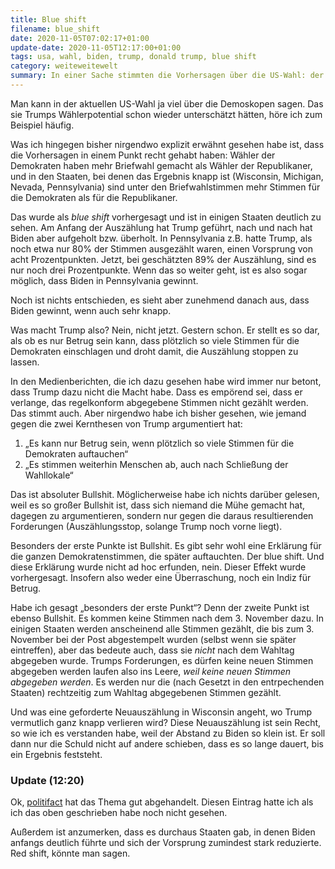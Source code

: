 ```yaml
---
title: Blue shift
filename: blue_shift
date: 2020-11-05T07:02:17+01:00
update-date: 2020-11-05T12:17:00+01:00
tags: usa, wahl, biden, trump, donald trump, blue shift
category: weiteweitewelt
summary: In einer Sache stimmten die Vorhersagen über die US-Wahl: der blue shift
---
```


Man kann in der aktuellen US-Wahl ja viel über die Demoskopen sagen. Das sie Trumps Wählerpotential schon wieder unterschätzt hätten, höre ich zum Beispiel häufig.

Was ich hingegen bisher nirgendwo explizit erwähnt gesehen habe ist, dass die Vorhersagen in einem Punkt recht gehabt haben: Wähler der Demokraten haben mehr Briefwahl gemacht als Wähler der Republikaner, und in den Staaten, bei denen das Ergebnis knapp ist (Wisconsin, Michigan, Nevada, Pennsylvania) sind unter den Briefwahlstimmen mehr Stimmen für die Demokraten als für die Republikaner.

Das wurde als *blue shift* vorhergesagt und ist in einigen Staaten deutlich zu sehen. Am Anfang der Auszählung hat Trump geführt, nach und nach hat Biden aber aufgeholt bzw. überholt. In Pennsylvania z.B. hatte Trump, als noch etwa nur 80% der Stimmen ausgezählt waren, einen Vorsprung von acht Prozentpunkten. Jetzt, bei geschätzten 89% der Auszählung, sind es nur noch drei Prozentpunkte. Wenn das so weiter geht, ist es also sogar möglich, dass Biden in Pennsylvania gewinnt.

Noch ist nichts entschieden, es sieht aber zunehmend danach aus, dass Biden gewinnt, wenn auch sehr knapp.

Was macht Trump also? Nein, nicht jetzt. Gestern schon. Er stellt es so dar, als ob es nur Betrug sein kann, dass plötzlich so viele Stimmen für die Demokraten einschlagen und droht damit, die Auszählung stoppen zu lassen.

In den Medienberichten, die ich dazu gesehen habe wird immer nur betont, dass Trump dazu nicht die Macht habe. Dass es empörend sei, dass er verlange, das regelkonform abgegebene Stimmen nicht gezählt werden. Das stimmt auch. Aber nirgendwo habe ich bisher gesehen, wie jemand gegen die zwei Kernthesen von Trump argumentiert hat:

1. „Es kann nur Betrug sein, wenn plötzlich so viele Stimmen für die Demokraten auftauchen“
2. „Es stimmen weiterhin Menschen ab, auch nach Schließung der Wahllokale“

Das ist absoluter Bullshit. Möglicherweise habe ich nichts darüber gelesen, weil es so großer Bullshit ist, dass sich niemand die Mühe gemacht hat, dagegen zu argumentieren, sondern nur gegen die daraus resultierenden Forderungen (Auszählungsstop, solange Trump noch vorne liegt).

Besonders der erste Punkte ist Bullshit. Es gibt sehr wohl eine Erklärung für die ganzen Demokratenstimmen, die später auftauchten. Der blue shift. Und diese Erklärung wurde nicht ad hoc erfunden, nein. Dieser Effekt wurde vorhergesagt. Insofern also weder eine Überraschung, noch ein Indiz für Betrug.

Habe ich gesagt „besonders der erste Punkt“? Denn der zweite Punkt ist ebenso Bullshit. Es kommen keine Stimmen nach dem 3. November dazu. In einigen Staaten werden anscheinend alle Stimmen gezählt, die bis zum 3. November bei der Post abgestempelt wurden (selbst wenn sie später eintreffen), aber das bedeute auch, dass sie _nicht_ nach dem Wahltag abgegeben wurde. Trumps Forderungen, es dürfen keine neuen Stimmen abgegeben werden laufen also ins Leere, _weil keine neuen Stimmen abgegeben werden_. Es werden nur die (nach Gesetzt in den entrpechenden Staaten) rechtzeitig zum Wahltag abgegebenen Stimmen gezählt.

Und was eine geforderte Neuauszählung in Wisconsin angeht, wo Trump vermutlich ganz knapp verlieren wird? Diese Neuauszählung ist sein Recht, so wie ich es verstanden habe, weil der Abstand zu Biden so klein ist. Er soll dann nur die Schuld nicht auf andere schieben, dass es so lange dauert, bis ein Ergebnis feststeht.

### Update (12:20)

Ok, [politifact](https://www.politifact.com/factchecks/2020/nov/04/donald-trump/no-president-trump-ballot-dumps-key-states-were-no/) hat das Thema gut abgehandelt. Diesen Eintrag hatte ich als ich das oben geschrieben habe noch nicht gesehen.

Außerdem ist anzumerken, dass es durchaus Staaten gab, in denen Biden anfangs deutlich führte und sich der Vorsprung zumindest stark reduzierte. Red shift, könnte man sagen.
